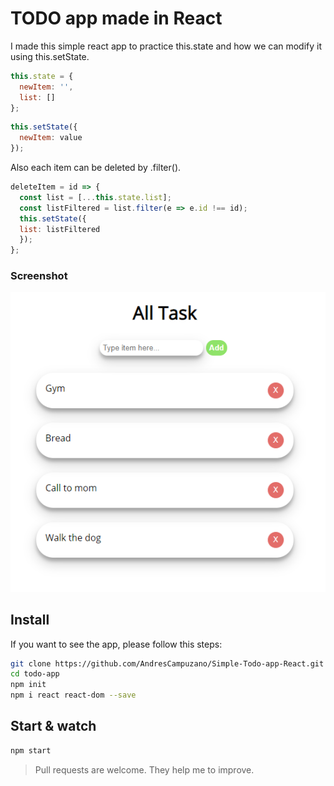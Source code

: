 # TODO app made in React

I made this simple react app to practice this.state and how we can modify it using this.setState. 

```js
this.state = {
  newItem: '',
  list: []
};
```
```js
this.setState({
  newItem: value
});
```

Also each item can be deleted by .filter().

```js
deleteItem = id => {
  const list = [...this.state.list];
  const listFiltered = list.filter(e => e.id !== id);
  this.setState({
  list: listFiltered
  });
};

```

### Screenshot

![TODO image](https://raw.githubusercontent.com/AndresCampuzano/Simple-Todo-app-React/master/src/images/capture01.PNG)


## Install

If you want to see the app, please follow this steps:

```bash
git clone https://github.com/AndresCampuzano/Simple-Todo-app-React.git
cd todo-app
npm init
npm i react react-dom --save
```

## Start & watch

```bash
npm start
```
> Pull requests are welcome. They help me to improve.
